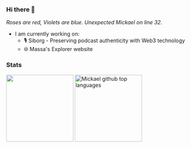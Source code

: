 ### Hi there 👋



_Roses are red, Violets are blue. Unexpected Mickael on line 32._

- I am currently working on:
    - 🎙️ Siborg - Preserving podcast authenticity with Web3 technology
    - 🌐 Massa's Explorer website
 
### Stats
<img height="180em" src="https://github-readme-stats.vercel.app/api?username=mickael-btc&show_icons=true&count_private=true&hide_border=true"></img>
<img height="180em" src="https://github-readme-stats.vercel.app/api/top-langs/?username=mickael-btc&show_icons=true&layout=compact&hide_progress=true&langs_count=10" alt="Mickael github top languages"  />
